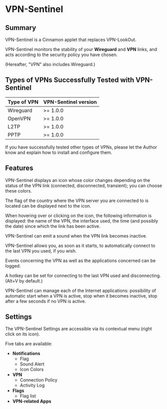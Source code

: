 # VPN-Sentinel

## Summary

VPN-Sentinel is a Cinnamon applet that replaces VPN-LookOut.

VPN-Sentinel monitors the stability of your **Wireguard** and **VPN** links, and acts according to the security policy you have chosen.

(Hereafter, "VPN" also includes Wireguard.)

## Types of VPNs Successfully Tested with VPN-Sentinel

| Type of VPN | VPN-Sentinel version |
|-------------|----------------------|
|Wireguard    | >= 1.0.0             |
|OpenVPN      | >= 1.0.0             |
|L2TP         | >= 1.0.0             |
|PPTP         | >= 1.0.0             |

If you have successfully tested other types of VPNs, please let the Author know and explain how to install and configure them.

## Features

VPN-Sentinel displays an icon whose color changes depending on the status of the VPN link (connected, disconnected, transient); you can choose these colors.

The flag of the country where the VPN server you are connected to is located can be displayed next to the icon.

When hovering over or clicking on the icon, the following information is displayed: the name of the VPN, the interface used, the time (and possibly the date) since which the link has been active.

VPN-Sentinel can emit a sound when the VPN link becomes inactive.

VPN-Sentinel allows you, as soon as it starts, to automatically connect to the last VPN you used, if you wish.

Events concerning the VPN as well as the applications concerned can be logged.

A hotkey can be set for connecting to the last VPN used and disconnecting. (Alt+V by default.)

VPN-Sentinel can manage each of the Internet applications: possibility of automatic start when a VPN is active, stop when it becomes inactive, stop after a few seconds if no VPN is active.

## Settings

The VPN-Sentinel Settings are accessible via its contextual menu (right click on its icon).

Five tabs are available:

  - **Notifications**
    * Flag
    * Sound Alert
    * Icon Colors
  - **VPN**
    * Connection Policy
    * Activity Log
  - **Flags**
    * Flag list
  - **VPN-related Apps**

